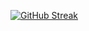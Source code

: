[![GitHub Streak](https://streak-stats.demolab.com?user=eskin04&theme=dark&border_radius=10&locale=tr)](https://git.io/streak-stats)
